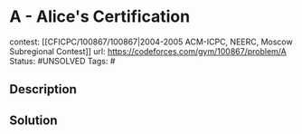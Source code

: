 # A - Alice's Certification

contest: [[CFICPC/100867/100867|2004-2005 ACM-ICPC, NEERC, Moscow Subregional Contest]]
url: https://codeforces.com/gym/100867/problem/A
Status: #UNSOLVED
Tags: #

## Description

## Solution

